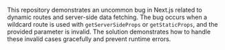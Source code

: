 This repository demonstrates an uncommon bug in Next.js related to dynamic routes and server-side data fetching.  The bug occurs when a wildcard route is used with `getServerSideProps` or `getStaticProps`, and the provided parameter is invalid.  The solution demonstrates how to handle these invalid cases gracefully and prevent runtime errors.